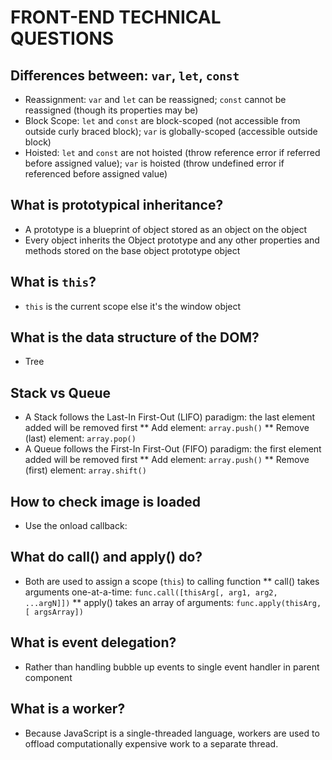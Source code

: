 # FRONT-END TECHNICAL QUESTIONS

## Differences between: `var`, `let`, `const`
* Reassignment: `var` and `let` can be reassigned; `const` cannot be reassigned (though its properties may be)
* Block Scope: `let` and `const` are block-scoped (not accessible from outside curly braced block); `var` is globally-scoped (accessible outside block)
* Hoisted: `let` and `const` are not hoisted (throw reference error if referred before assigned value); `var` is hoisted (throw undefined error if referenced before assigned value)

## What is prototypical inheritance?
* A prototype is a blueprint of object stored as an object on the object
* Every object inherits the Object prototype and any other properties and methods stored on the base object prototype object

## What is `this`?
* `this` is the current scope else it's the window object

## What is the data structure of the DOM?
* Tree

## Stack vs Queue
* A Stack follows the Last-In First-Out (LIFO) paradigm: the last element added will be removed first
** Add element: `array.push()`
** Remove (last) element: `array.pop()`
* A Queue follows the First-In First-Out (FIFO) paradigm: the first element added will be removed first
** Add element: `array.push()`
** Remove (first) element: `array.shift()`

## How to check image is loaded
* Use the onload callback: <img onload="imageLoaded()">

## What do call() and apply() do?
* Both are used to assign a scope (`this`) to calling function
** call() takes arguments one-at-a-time: `func.call([thisArg[, arg1, arg2, ...argN]])`
** apply() takes an array of arguments: `func.apply(thisArg, [ argsArray])`

## What is event delegation?
* Rather than handling bubble up events to single event handler in parent component

## What is a worker?
* Because JavaScript is a single-threaded language, workers are used to offload computationally expensive work to a separate thread.